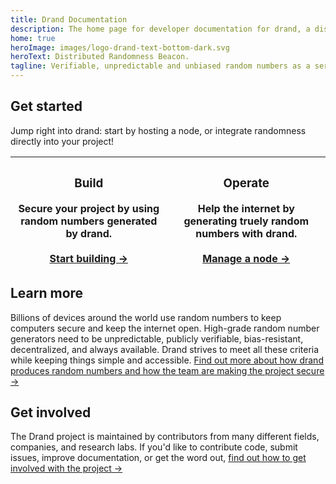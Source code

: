 ```yaml
---
title: Drand Documentation
description: The home page for developer documentation for drand, a distributed randomness beacon.
home: true
heroImage: images/logo-drand-text-bottom-dark.svg
heroText: Distributed Randomness Beacon.
tagline: Verifiable, unpredictable and unbiased random numbers as a service.
---
```


## Get started

Jump right into drand: start by hosting a node, or integrate randomness directly into your project!

| <h3>Build</h3> Secure your project by using random numbers generated by drand. <br><br> [Start building →](/build) | <h3>Operate</h3> Help the internet by generating truely random numbers with drand. <br><br> [Manage a node →](/operate) |
| ------------------------------------------------------------------------------------------------------------------ | ----------------------------------------------------------------------------------------------------------------------- |


## Learn more

Billions of devices around the world use random numbers to keep computers secure and keep the internet open. High-grade random number generators need to be unpredictable, publicly verifiable, bias-resistant, decentralized, and always available. Drand strives to meet all these criteria while keeping things simple and accessible. [Find out more about how drand produces random numbers and how the team are making the project secure →](/concepts/overview)

## Get involved

The Drand project is maintained by contributors from many different fields, companies, and research labs. If you'd like to contribute code, submit issues, improve documentation, or get the word out, [find out how to get involved with the project →](/project)
